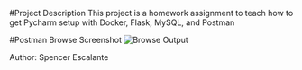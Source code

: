 #Project Description
This project is a homework assignment to teach how to get Pycharm setup with Docker, Flask, MySQL, and Postman

#Postman Browse Screenshot
![Browse Output](screenshots/postman_browse_success.PNG)

Author: Spencer Escalante
